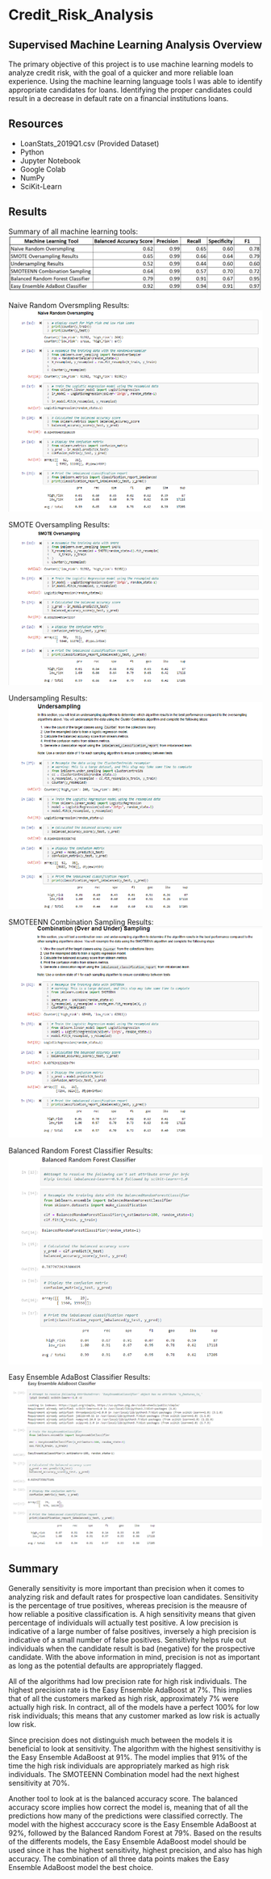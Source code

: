 # Credit_Risk_Analysis

## Supervised Machine Learning Analysis Overview
The primary objective of this project is to use machine learning models to analyze credit risk, with the goal of a quicker and more reliable loan experience.  Using the machine learning language tools I was able to identify appropriate candidates for loans.  Identifying the proper candidates could result in a decrease in default rate on a financial institutions loans.


## Resources
- LoanStats_2019Q1.csv (Provided Dataset)
- Python
- Jupyter Notebook
- Google Colab
- NumPy
- SciKit-Learn


## Results
Summary of all machine learning tools:
![This is an image](https://github.com/Jahill17/Credit_Risk_Analysis/blob/main/Screenshots/ML_Summary_Results.png)

Naive Random Oversmpling Results:
![This is an image](https://github.com/Jahill17/Credit_Risk_Analysis/blob/main/Screenshots/Credit_risk_resampling-RandomOversampling.png)

SMOTE Oversampling Results:
![This is an image](https://github.com/Jahill17/Credit_Risk_Analysis/blob/main/Screenshots/Credit_risk_resampling-SMOTEOversampling.png)

Undersampling Results:
![This is an image](https://github.com/Jahill17/Credit_Risk_Analysis/blob/main/Screenshots/Credit_risk_resampling-Undersampling.png)

SMOTEENN Combination Sampling Results:
![This is an image](https://github.com/Jahill17/Credit_Risk_Analysis/blob/main/Screenshots/Credit_risk_resampling-CombinationOverUnderSampling.png)

Balanced Random Forest Classifier Results:
![This is an image](https://github.com/Jahill17/Credit_Risk_Analysis/blob/main/Screenshots/Credit_risk_ensemble-BalancedRandomForest.png)

Easy Ensemble AdaBost Classifier Results:
![This is an image](https://github.com/Jahill17/Credit_Risk_Analysis/blob/main/Screenshots/Credit_risk_ensemble-EasyEnsembleAdaBoost.png)

## Summary
Generally sensitivity is more important than precision when it comes to analyzing risk and default rates for prospective loan candidates.  Sensitivity is the percentage of true positives, whereas precision is the meausre of how reliable a positive classification is.  A high sensitivity means that given percentage of individuals will actually test positive.  A low precision is indicative of a large number of false positives, inversely a high precision is indicative of a small number of false positives. Sensitivity helps rule out individuals when the candidate result is bad (negative) for the prospective candidate.  With the above information in mind, precision is not as important as long as the potential defaults are appropriately flagged.

All of the algorithms had low precision rate for high risk individuals.  The highest precision rate is the Easy Ensemble AdaBoost at 7%.  This implies that of all the customers marked as high risk, approximately 7% were actually high risk.  In contract, all of the models have a perfect 100% for low risk individuals; this means that any customer marked as low risk is actually low risk.

Since precision does not distinguish much between the models it is beneficial to look at sensitivity.  The algorithm with the highest sensitivithy is the Easy Ensemble AdaBoost at 91%. The model implies that 91% of the time the high risk individuals are appropriately marked as high risk individuals. The SMOTEENN Combination model had the next highest sensitivity at 70%.

Another tool to look at is the balanced accuracy score.  The balanced accuracy score implies how correct the model is, meaning that of all the predictions how many of the predictions were classified correctly.  The model with the highest acccuracy score is the Easy Ensemble AdaBoost at 92%, followed by the Balanced Random Forest at 79%. Based on the results of the differents models, the Easy Ensemble AdaBoost model should be used since it has the highest sensitivity, highest precision, and also has high accuracy.  The combination of all three data points makes the Easy Ensemble AdaBoost model the best choice.
